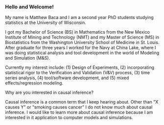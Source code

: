 ### Hello and Welcome!  

My name is Matthew Baca and I am a second year PhD students studying statistics at the University of Wisconsin.

I got my Bachelor of Science (BS) in Mathematics from the New Mexico Institute of Mining and Technology (NMT) and my Master of Science (MS) in Biostatistics from the Washington University School of Medicine in St. Louis.  After graduate for three years I worked for the Navy at China Lake, where I was doing statistical analysis and tool development in the world of Modeling and Simulation (M&S).

Currently my interest include: (1) Design of Experiments, (2) incorporating statistical rigor to the Verification and Validation (V&V) process, (3) time series analysis, (4) tool/software development, and (5) mixed effects/regression modeling.

Why are you interested in causal inference?

Causal inference is a common term that I keep hearing about.  Other than "X causes Y" or "smoking causes cancer" I do not know much about causal inference.  I would like to learn more about causal inference because I am interested in it application to computer models and simulations.

<!--
**mjbaca/mjbaca** is a ✨ _special_ ✨ repository because its `README.md` (this file) appears on your GitHub profile.

Here are some ideas to get you started:

- 🔭 I’m currently working on ...
- 🌱 I’m currently learning ...
- 👯 I’m looking to collaborate on ...
- 🤔 I’m looking for help with ...
- 💬 Ask me about ...
- 📫 How to reach me: ...
- 😄 Pronouns: ...
- ⚡ Fun fact: ...
-->
